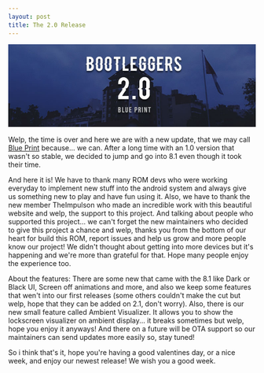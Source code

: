 ```yaml
---
layout: post
title: The 2.0 Release
---
```


![BannerNew](https://github.com/BootleggersROM/ExtraStuff/blob/master/blogstuff/bannerblueprint.jpg)

Welp, the time is over and here we are with a new update, that we may call [Blue Print](https://www.youtube.com/watch?v=Mol1fLL4KHs) because... we can. After a long time with an 1.0 version that wasn't so stable, we decided to jump and go into 8.1 even though it took their time. 

And here it is! We have to thank many ROM devs who were working everyday to implement new stuff into the android system and always give us something new to play and have fun using it. Also, we have to thank the new member TheImpulson who made an incredible work with this beautiful website and welp, the support to this project. And talking about people who supported this project... we can't forget the new maintainers who decided to give this project a chance and welp, thanks you from the bottom of our heart for build this ROM, report issues and help us grow and more people know our project! We didn't thought about getting into more devices but it's happening and we're more than grateful for that. Hope many people enjoy the experience too.

About the features: There are some new that came with the 8.1 like Dark or Black UI, Screen off animations and more, and also we keep some features that wen't into our first releases (some others couldn't make the cut but welp, hope that they can be added on 2.1, don't worry). Also, there is our new small feature called Ambient Visualizer. It allows you to show the lockscreen visualizer on ambient display... it breaks sometimes but welp, hope you enjoy it anyways! And there on a future will be OTA support so our maintainers can send updates more easily so, stay tuned!

So i think that's it, hope you're having a good valentines day, or a nice week, and enjoy our newest release! We wish you a good week.
